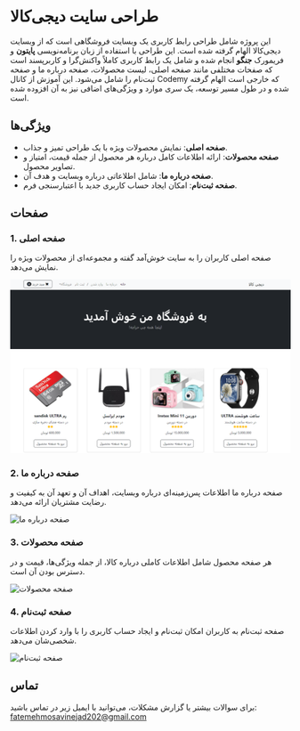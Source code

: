 # طراحی سایت دیجی‌کالا

این پروژه شامل طراحی رابط کاربری یک وبسایت فروشگاهی است که از وبسایت دیجی‌کالا الهام گرفته شده است. این طراحی با استفاده از زبان برنامه‌نویسی **پایتون** و فریمورک **جنگو** انجام شده و شامل یک رابط کاربری کاملاً واکنش‌گرا و کاربرپسند است که صفحات مختلفی مانند صفحه اصلی، لیست محصولات، صفحه درباره ما و صفحه ثبت‌نام را شامل می‌شود.
این آموزش از کانال Codemy که خارجی است الهام گرفته شده و در طول مسیر توسعه، یک سری موارد و ویژگی‌های اضافی نیز به آن افزوده شده است.

## ویژگی‌ها

- **صفحه اصلی**: نمایش محصولات ویژه با یک طراحی تمیز و جذاب.
- **صفحه محصولات**: ارائه اطلاعات کامل درباره هر محصول از جمله قیمت، امتیاز و تصاویر محصول.
- **صفحه درباره ما**: شامل اطلاعاتی درباره وبسایت و هدف آن.
- **صفحه ثبت‌نام**: امکان ایجاد حساب کاربری جدید با اعتبارسنجی فرم.

## صفحات

### 1. صفحه اصلی
صفحه اصلی کاربران را به سایت خوش‌آمد گفته و مجموعه‌ای از محصولات ویژه را نمایش می‌دهد.

![صفحه اصلی](https://github.com/Ftymusvy/digikala-site-django/blob/main/main(home).png)

### 2. صفحه درباره ما
صفحه درباره ما اطلاعات پس‌زمینه‌ای درباره وبسایت، اهداف آن و تعهد آن به کیفیت و رضایت مشتریان ارائه می‌دهد.

![صفحه درباره ما](https://github.com/Ftymusvy/digikala-site-design/blob/main/about.png)

### 3. صفحه محصولات
هر صفحه محصول شامل اطلاعات کاملی درباره کالا، از جمله ویژگی‌ها، قیمت و در دسترس بودن آن است.

![صفحه محصولات](https://github.com/Ftymusvy/digikala-site-design/blob/main/product.png)

### 4. صفحه ثبت‌نام
صفحه ثبت‌نام به کاربران امکان ثبت‌نام و ایجاد حساب کاربری را با وارد کردن اطلاعات شخصی‌شان می‌دهد.

![صفحه ثبت‌نام](https://github.com/Ftymusvy/digikala-site-design/blob/main/signup.png)

## تماس
برای سوالات بیشتر یا گزارش مشکلات، می‌توانید با ایمیل زیر در تماس باشید: fatemehmosavinejad202@gmail.com
